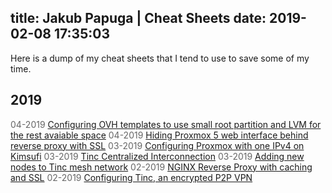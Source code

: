 title: Jakub Papuga | Cheat Sheets
date: 2019-02-08 17:35:03
---
Here is a dump of my cheat sheets that I tend to use to save some of my time.
## 2019
<span style="color:#666">04-2019</span> [Configuring OVH templates to use small root partition and LVM for the rest avaiable space](https://new.mrpsycho.pl/cheatsheets/Configuring-Kimsufi-SYS-OVH-drives-to-use-small-root-with-LVM-for-rest/)
<span style="color:#666">04-2019</span> [Hiding Proxmox 5 web interface behind reverse proxy with SSL](https://new.mrpsycho.pl/cheatsheets/Hide-Proxmox-interface-behind-nginx-reverse-proxy-SSL-VNC/)
<span style="color:#666">03-2019</span> [Configuring Proxmox with one IPv4 on Kimsufi](https://new.mrpsycho.pl/cheatsheets/Proxmox-on-OVH-Kimsufi-behind-single-IP-NAT/)
<span style="color:#666">03-2019</span> [Tinc Centralized Interconnection](https://new.mrpsycho.pl/cheatsheets/tinc-centralized-interconnection/)
<span style="color:#666">03-2019</span> [Adding new nodes to Tinc mesh network](https://new.mrpsycho.pl/cheatsheets/adding-new-nodes-to-tinc-mesh-network/)
<span style="color:#666">02-2019</span> [NGINX Reverse Proxy with caching and SSL](https://new.mrpsycho.pl/cheatsheets/NGINX-Reverse-Proxy-with-caching-and-SSL/)
<span style="color:#666">02-2019</span> [Configuring Tinc, an encrypted P2P VPN](https://new.mrpsycho.pl/cheatsheets/how-to-configure-tinc-peer-to-peer-vpn/)

